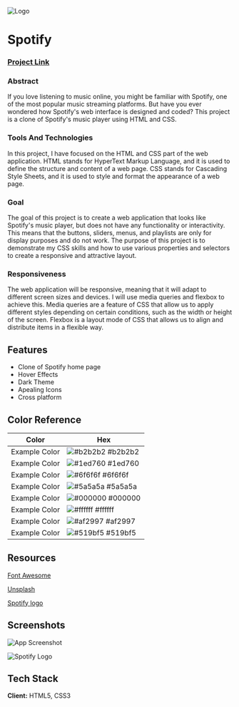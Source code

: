 ![Logo](https://logosmarcas.net/wp-content/uploads/2020/09/Spotify-Emblema.png)


# Spotify

### [Project Link](https://its-lakshya.github.io/Spotify/Spotify.html)
### Abstract

If you love listening to music online, you might be familiar with Spotify, one of the most popular music streaming platforms. But have you ever wondered how Spotify's web interface is designed and coded? This project is a clone of Spotify's music player using HTML and CSS. 

### Tools And Technologies
In this project, I have focused on the HTML and CSS part of the web application. HTML stands for HyperText Markup Language, and it is used to define the structure and content of a web page. CSS stands for Cascading Style Sheets, and it is used to style and format the appearance of a web page.

### Goal
The goal of this project is to create a web application that looks like Spotify's music player, but does not have any functionality or interactivity. This means that the buttons, sliders, menus, and playlists are only for display purposes and do not work. The purpose of this project is to demonstrate my CSS skills and how to use various properties and selectors to create a responsive and attractive layout.

### Responsiveness
The web application will be responsive, meaning that it will adapt to different screen sizes and devices. I will use media queries and flexbox to achieve this. Media queries are a feature of CSS that allow us to apply different styles depending on certain conditions, such as the width or height of the screen. Flexbox is a layout mode of CSS that allows us to align and distribute items in a flexible way.
## Features

- Clone of Spotify home page
- Hover Effects
- Dark Theme
- Apealing Icons
- Cross platform


## Color Reference

| Color             | Hex                                                                |
| ----------------- | ------------------------------------------------------------------ |
| Example Color | ![#b2b2b2](https://via.placeholder.com/10/b2b2b2?text=+) #b2b2b2 |
| Example Color | ![#1ed760](https://via.placeholder.com/10/1ed760?text=+) #1ed760 |
| Example Color | ![#6f6f6f](https://via.placeholder.com/10/6f6f6f?text=+) #6f6f6f |
| Example Color | ![#5a5a5a](https://via.placeholder.com/10/5a5a5a?text=+) #5a5a5a |
| Example Color | ![#000000](https://via.placeholder.com/10/000000?text=+) #000000 |
| Example Color | ![#ffffff](https://via.placeholder.com/10/ffffff?text=+) #ffffff |
| Example Color | ![#af2997](https://via.placeholder.com/10/af2997?text=+) #af2997 |
| Example Color | ![#519bf5](https://via.placeholder.com/10/519bf5?text=+) #519bf5 |


## Resources

[Font Awesome](https://fontawesome.com/)

[Unsplash](https://unsplash.com/)

[Spotify logo](https://external-content.duckduckgo.com/iu/?u=https%3A%2F%2Ftse1.mm.bing.net%2Fth%3Fid%3DOIP.RZCjcX0U6tQvtHDB_W_tiQHaCO%26pid%3DApi&f=1&ipt=5fb7f8b3bd71431046f5d90dc54f7d1f363478371433ca72ca7b5a498aa9b1b5&ipo=images)





## Screenshots

![App Screenshot](https://i.postimg.cc/G2QPxQ6B/Spotify-Screenshot.png)

![Spotify Logo](https://i.postimg.cc/RVwxRJX7/Spotify-Logo.png)





## Tech Stack

**Client:** HTML5, CSS3


